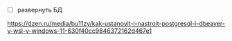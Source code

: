 -[ ] развернуть БД

https://dzen.ru/media/bu11zy/kak-ustanovit-i-nastroit-postgresql-i-dbeaver-v-wsl-v-windows-11-630f40cc9846372162d467e1
